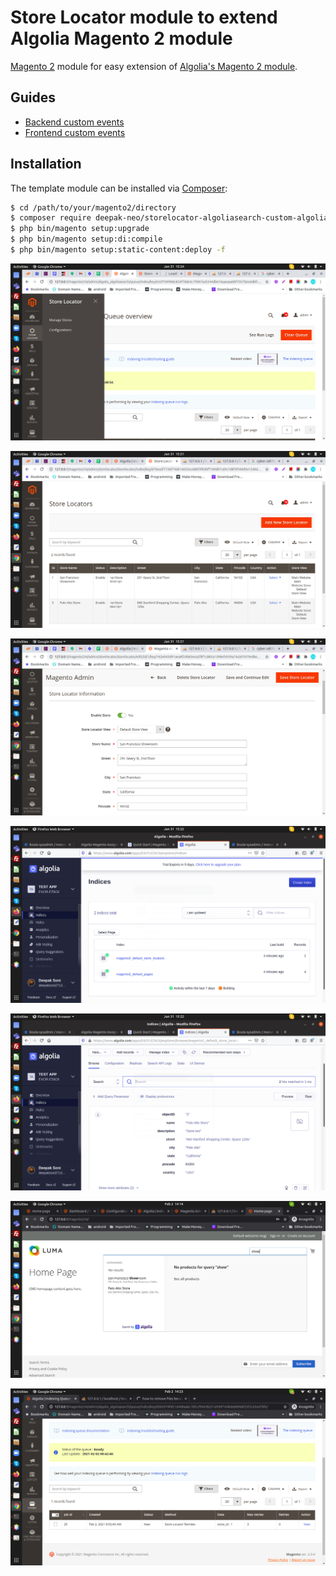# Store Locator module to extend Algolia Magento 2 module

[Magento 2](https://magento.com/) module for easy extension of [Algolia's Magento 2 module](https://github.com/algolia/algoliasearch-magento-2).

## Guides

* [Backend custom events](https://community.algolia.com/magento/doc/m2/backend/)
* [Frontend custom events](https://community.algolia.com/magento/doc/m2/frontend-events/)

## Installation

The template module can be installed via [Composer](https://getcomposer.org/):

```sh
$ cd /path/to/your/magento2/directory
$ composer require deepak-neo/storelocator-algoliasearch-custom-algolia-magento-2
$ php bin/magento setup:upgrade
$ php bin/magento setup:di:compile
$ php bin/magento setup:static-content:deploy -f
```


![Screenshot 1](/images/Screenshot1.png)

![Screenshot 2](/images/Screenshot2.png)

![Screenshot 3](/images/Screenshot3.png)

![Screenshot 4](/images/Screenshot4.png)

![Screenshot 5](/images/Screenshot5.png)

![Screenshot 6](/images/Screenshot6.png)

![Screenshot 7](/images/Screenshot7.png)
